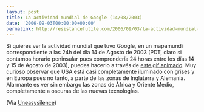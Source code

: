 ```yaml
---
layout: post
title: La actividad mundial de Google (14/08/2003)
date: '2006-09-03T00:00:00+00:00'
permalink: http://resistancefutile.com/2006/09/03/la-actividad-mundial-de-google-14082003/
---
```

<a href="http://labs.google.com/papers/sawzall-20030814.gif"><img style="float:right; margin:0 0 10px 10px;cursor:pointer; cursor:hand;" src="http://photos1.blogger.com/blogger2/4553/2422/1600/Imagen%201.jpg" border="0" alt="" /></a>Si quieres ver la actividad mundial que tuvo Google, en un mapamundi correspondiente a las 24h del día 14 de Agosto de 2003 (PDT, claro si contamos horario peninsular pues comprendería 24 horas entre los días 14 y 15 de Agosto de 2003), puedes hacerlo a través de <a href="http://labs.google.com/papers/sawzall-20030814.gif">este gif animado</a>. Muy curioso observar que USA está casi completamente iluminado con grises y en Europa pues no tanto, a parte de las zonas de Inglaterra y Alemania. Alarmante es ver sin embargo las zonas de África y Oriente Medio, completamente a oscuras de las nuevas tecnologías.

(Vía <a href="http://www.uneasysilence.com/archive/2006/09/7481/">Uneasysilence</a>)

